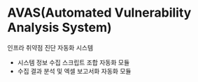# AVAS(Automated Vulnerability Analysis System)
인프라 취약점 진단 자동화 시스템
* 시스템 정보 수집 스크립트 조합 자동화 모듈
* 수집 결과 분석 및 엑셀 보고서화 자동화 모듈

